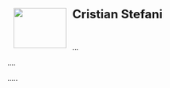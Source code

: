 <html>

<head>
<meta http-equiv=Content-Type content="text/html; charset=windows-1252">

</head>

<body lang=ES-AR>

<p class=MsoNormal><img width=106 height=81
src="https://github.com/dcornejofmq/grupo_3_almacenFrancisco/blob/master/CristianStefani.jpg" align=left hspace=12
</p>

<p class=MsoNormal><b><span style='font-size:18.0pt;line-height:107%'>Cristian Stefani</span></b></p>

<p class=MsoNormal>&nbsp;</p>

<p class=MsoNormal style='text-align:justify'>...</p>

<p class=MsoNormal style='text-align:justify'>....</p>

<p class=MsoNormal style='text-align:justify'>.....</p>

</div>

</body>

</html>

